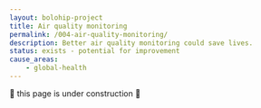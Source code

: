 ```yaml
---
layout: bolohip-project
title: Air quality monitoring
permalink: /004-air-quality-monitoring/
description: Better air quality monitoring could save lives.
status: exists - potential for improvement
cause_areas:
    - global-health
---
```


🚧 this page is under construction 🚧

